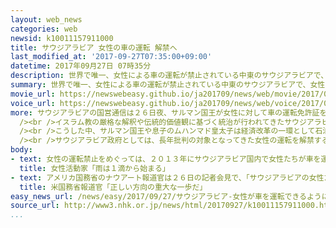 ```yaml
---
layout: web_news
categories: web
newsid: k10011157911000
title: サウジアラビア 女性の車の運転 解禁へ
last_modified_at: '2017-09-27T07:35:00+09:00'
datetime: 2017年09月27日 07時35分
description: 世界で唯一、女性による車の運転が禁止されている中東のサウジアラビアで、女性の運転が解禁されることになり、サウジアラビア政府としては社会の変化を国内外に印象づけたい狙いがあるものと見られます。
summary: 世界で唯一、女性による車の運転が禁止されている中東のサウジアラビアで、女性の運転が解禁されることになり、サウジアラビア政府としては社会の変化を国内外に印象づけたい狙いがあるものと見られます。
movie_url: https://newswebeasy.github.io/ja201709/news/web/movie/2017/09/27/k10011157911000.mp4
voice_url: https://newswebeasy.github.io/ja201709/news/web/voice/2017/09/27/k10011157911000.mp3
more: サウジアラビアの国営通信は２６日夜、サルマン国王が女性に対して車の運転免許証を発行できるよう法律を改めることを決めたと伝えました。決定によりますと来年６月下旬までに法律とともに関係する規制の見直しを行い、女性の車の運転が解禁されるということです。<br
  /><br />イスラム教の厳格な解釈や伝統的価値観に基づく統治が行われてきたサウジアラビアは世界で唯一、女性による車の運転が禁止されている国で、女性の社会進出の遅れを象徴するものとして欧米などから批判の対象になってきました。<br
  /><br />こうした中、サルマン国王や息子のムハンマド皇太子は経済改革の一環として石油に依存しない社会の構築を目指す中、女性の社会進出を推し進めていて、先週末も女性のスポーツスタジアムへの入場が初めて許可されています。<br
  /><br />サウジアラビア政府としては、長年批判の対象となってきた女性の運転を解禁することで、経済改革に伴う社会の変化を国内外に印象づけたい狙いがあるものと見られます。
body:
- text: 女性の運転禁止をめぐっては、２０１３年にサウジアラビア国内で女性たちが車を運転する権利を求めて一斉に車を運転する抗議行動が行われました。呼びかけ人の１人で、女性による車の運転の解禁を求めてきたサウジアラビアの女性活動家、マナル・シャリフさんは今回の決定について、自身のツイッターに「地球上で最後の国が女性に運転を許可した。私たちはやった。雨は１滴から始まる」などと投稿し歓迎しました。
  title: 女性活動家「雨は１滴から始まる」
- text: アメリカ国務省のナウアート報道官は２６日の記者会見で、「サウジアラビアの女性たちがアメリカと同じように運転できるようになるのならとてもうれしい。サウジアラビアにとって、正しい方向の重大な一歩だと思う」と述べ、サウジアラビアにおける女性の権利向上の動きを歓迎しました。
  title: 米国務省報道官「正しい方向の重大な一歩だ」
easy_news_url: /news/easy/2017/09/27/サウジアラビア-女性が車を運転できるようにする/
source_url: http://www3.nhk.or.jp/news/html/20170927/k10011157911000.html
...
```

